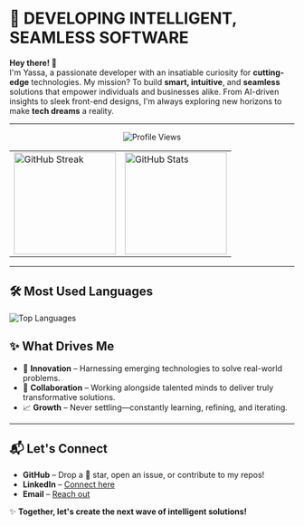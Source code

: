 # 🚀 DEVELOPING INTELLIGENT, SEAMLESS SOFTWARE  

**Hey there! 👋**  
I'm Yassa, a passionate developer with an insatiable curiosity for **cutting-edge** technologies. My mission? To build **smart, intuitive**, and **seamless** solutions that empower individuals and businesses alike. From AI-driven insights to sleek front-end designs, I'm always exploring new horizons to make **tech dreams** a reality.

---
<p align="center">
  <img src="https://komarev.com/ghpvc/?username=Yassa122&label=Profile%20Views&color=0e75b6&style=flat-square" alt="Profile Views" />
</p>

<table>
  <tr>
    <td>
      <a href="https://git.io/streak-stats">
        <img height="180" src="https://streak-stats.demolab.com/?user=Yassa122&theme=tokyonight" alt="GitHub Streak"/>
      </a>
    </td>
    <td>
      <img height="180" src="https://github-readme-stats.vercel.app/api?username=Yassa122&show_icons=true&include_all_commits=true&theme=codeSTACKr&cache_seconds=86400" alt="GitHub Stats"/>
    </td>
  </tr>
</table>


---

## 🛠️ **Most Used Languages**
![Top Languages](https://github-readme-stats.vercel.app/api/top-langs/?username=Yassa122&theme=codeSTACKr&layout=compact)

## ✨ **What Drives Me**
- 🚀 **Innovation** – Harnessing emerging technologies to solve real-world problems.  
- 🤝 **Collaboration** – Working alongside talented minds to deliver truly transformative solutions.  
- 📈 **Growth** – Never settling—constantly learning, refining, and iterating.  

---

## 📬 **Let's Connect**
- **GitHub** – Drop a 🌟 star, open an issue, or contribute to my repos!
- **LinkedIn** – [Connect here](https://www.linkedin.com/in/yassa-ashraf-b59309231/)
- **Email** – [Reach out](mailto:yassa.ashraf56@gmail.com)

✨ **Together, let's create the next wave of intelligent solutions!**
